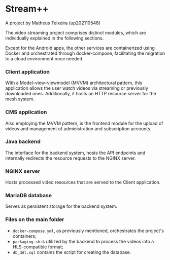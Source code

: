 # Stream++

A project by Matheus Teixeira (up202110548)

The video streaming project comprises distinct modules, which are individually explained in the following sections.

Except for the Android apps, the other services are containerized using Docker and orchestrated through docker-compose, facilitating the migration to a cloud environment once needed.

### Client application

With a Model–view–viewmodel (MVVM) architectural pattern, this application allows the user watch videos via streaming or previously downloaded ones. Additionally, it hosts an HTTP resource server for the mesh system.

### CMS application

Also employing the MVVM pattern, is the frontend module for the upload of videos and management of administration and subscription accounts.

### Java backend

The interface for the backend system, hosts the API endpoints and internally redirects the resource requests to the NGINX server.

### NGINX server

Hosts processed video resources that are served to the Client application.

### MariaDB database

Serves as persistent storage for the backend system.

### Files on the main folder

* `docker-compose.yml`, as previously mentioned, orchestrates the project's containers;
* `packaging.sh` is utilized by the backend to process the videos into a HLS-compatible format;
* `db_ddl.sql` contains the script for creating the database.